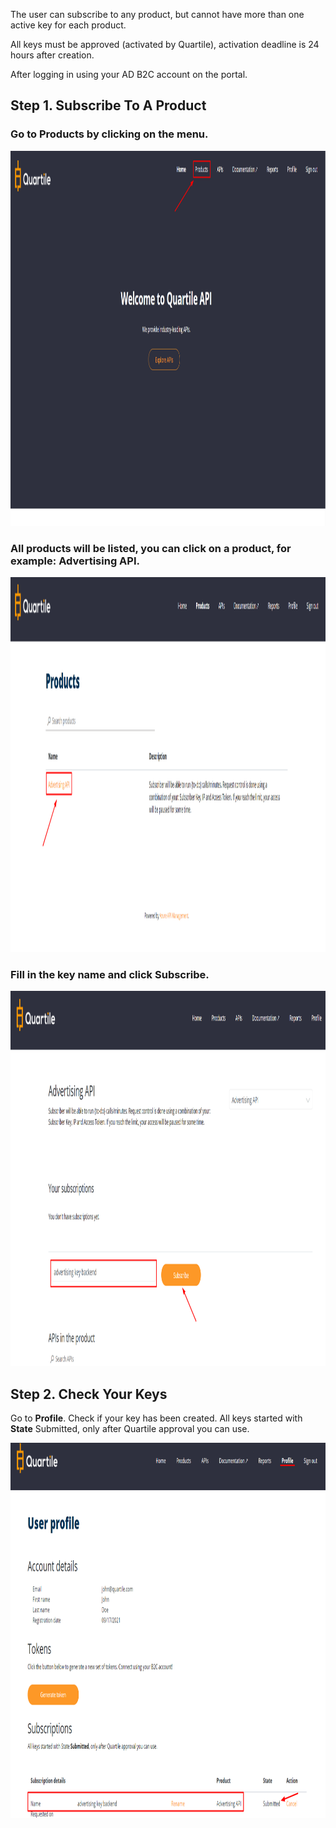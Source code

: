 The user can subscribe to any product, but cannot have more than one active key for each product.

All keys must be approved (activated by Quartile), activation deadline is 24 hours after creation.

After logging in using your AD B2C account on the portal. 

## Step 1. Subscribe To A Product

### Go to __Products__ by clicking on the menu. 
<p align="center">
    <img src="/img/subscriber_key_00.png" width="1366" height="600" alt="Login Screen">
</p>

### All products will be listed, you can click on a product, for example: Advertising API.

<p align="center">
    <img src="/img/subscriber_key_01.png" width="1366" height="600" alt="Login Screen">
</p>

### Fill in the key name and click __Subscribe__.

<p align="center">
    <img src="/img/subscriber_key_02.png" width="1366" height="600" alt="Login Screen">
</p>

## Step 2. Check Your Keys

 Go to __Profile__. Check if your key has been created. All keys started with __State__ Submitted, only after Quartile approval you can use.

<p align="center">
    <img src="/img/subscriber_key_03.png" width="1366" height="600" alt="Login Screen">
</p>
